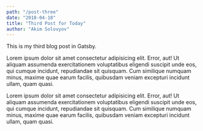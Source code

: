 ```yaml
---
path: "/post-three"
date: "2018-04-18"
title: "Third Post for Today"
author: "Akim Solovyov"
---
```


This is my third blog post in Gatsby.

Lorem ipsum dolor sit amet consectetur adipisicing elit. Error, aut! Ut aliquam assumenda exercitationem voluptatibus eligendi suscipit unde eos, qui cumque incidunt, repudiandae sit quisquam. Cum similique numquam minus, maxime quae earum facilis, quibusdam veniam excepturi incidunt ullam, quam quasi.

Lorem ipsum dolor sit amet consectetur adipisicing elit. Error, aut! Ut aliquam assumenda exercitationem voluptatibus eligendi suscipit unde eos, qui cumque incidunt, repudiandae sit quisquam. Cum similique numquam minus, maxime quae earum facilis, quibusdam veniam excepturi incidunt ullam, quam quasi.

